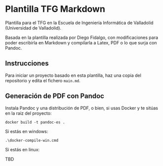 # Plantilla TFG Markdown
Plantilla para el TFG en la Escuela de Ingeniería Informática de Valladolid (Universidad de Valladolid).

Basada en la plantilla realizada por Diego Fidalgo, con modificaciones para poder escribirla en Markdown
y compilarla a Latex, PDF o lo que surja con Pandoc.

## Instrucciones
Para iniciar un proyecto basado en esta plantilla, haz una copia del repositorio y edita el fichero `main.md`.

## Generación de PDF con Pandoc
Instala Pandoc y una distribución de PDF, o bien, si usas Docker y te sitúas en la raiz del proyecto:

```
docker build -t pandoc-es .
```

Si estás en windows:

```
.\docker-compile-win.cmd
```

Si estás en linux:

TBD
